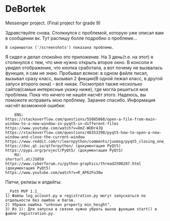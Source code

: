 # DeBortek
Messenger project. (Final project for grade 9)

Здравствуйте снова. Столкнулся с проблемой, которую уже описал вам в сообщении вк. Тут распишу болле подробно о проблеме...

	В скриншотах ('/screenshots') показана проблема. 
	
Я сидел и делал спокойно это приложение. На 3 день(т.е. на этот) я столкнулся с тем, что мне нужно открыть второе окно. В консоли я увидел отображение, что кнопка сработала, а вот почему не вызвалась функция, я сам не знаю. Пробывал всякое: в одном файле писал, вызывал сразу класс, вызывал 2 фнкции(В одной лежал
класс, в другой запуск второго окна) - всё никак. Посмотрел также несколько сайтов(самые интересные укажу ниже), где могла решиться моя проблема. Пока что ничего не нашёл насчёт этого.
	Надеюсь, вы поможете исправить мою проблему. Заранее спасибо. Информация насчёт возможной ошибки:

		ENG:
	https://stackoverflow.com/questions/55085868/open-a-file-from-main-window-to-a-new-window-in-pyqt5-in-different-files
	https://www.youtube.com/watch?v=OmZ-WUDr4JQ
	https://stackoverflow.com/questions/48353398/pyqt5-how-to-open-a-new-window-and-close-the-current-window
	https://www.reddit.com/r/learnpython/comments/juomsg/pyqt5_closing_one_window_then_opening_the_next_one/
	https://doc.qt.io/qtforpython/ (документация PyQt5)
	https://pypi.org/project/PyQt5/ (документация PyQt5)
		RU:
	shorturl.at/JS059
	https://www.cyberforum.ru/python-graphics/thread2500287.html (документация PyQt5)
	https://www.youtube.com/watch?v=R_AP62Fo30w
	
Патчи, релизы и апдейты:

	__Path MVP 1.1__
	1) Файлы log_account.py и registration.py могут запускаться по отдельности без ошибок и багов.
	2) Убрана ошибка "unknown property min_height".
	3) Из 1): Для запуска в связке нужно убрать вызов функции start() в файле registration.py.
	
  
